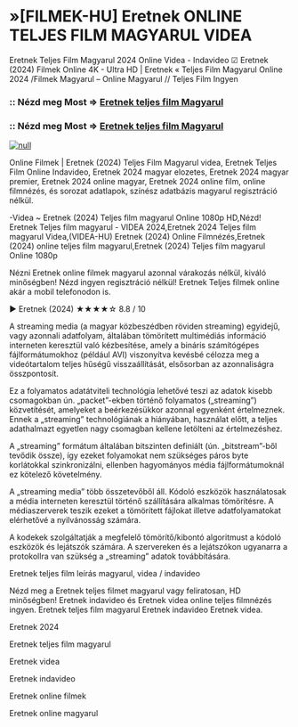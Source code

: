 # »[FILMEK-HU] Eretnek ONLINE TELJES FILM MAGYARUL VIDEA

Eretnek Teljes Film Magyarul 2024 Online Videa - Indavideo ☑ Eretnek (2024) Filmek Online 4K - Ultra HD | Eretnek « Teljes Film Magyarul Online 2024 /Filmek Magyarul – Online Magyarul // Teljes Film Ingyen

### :: Nézd meg Most => [Eretnek teljes film Magyarul](https://t.co/kh5xWaR0Mi)

### :: Nézd meg Most => [Eretnek teljes film Magyarul](https://t.co/kh5xWaR0Mi)

[![null](https://static.wixstatic.com/media/855a25_043b5abeb4ae4d35ac003198e7fe56ed~mv2.gif)](https://t.co/kh5xWaR0Mi)

Online Filmek | Eretnek (2024) Teljes Film Magyarul videa, Eretnek Teljes Film Online Indavideo, Eretnek 2024 magyar elozetes, Eretnek 2024 magyar premier, Eretnek 2024 online magyar, Eretnek 2024 online film, online filmnézés, és sorozat adatlapok, színész adatbázis magyarul regisztráció nélkül.

-Videa ~ Eretnek (2024) Teljes film magyarul Online 1080p HD,Nézd! Eretnek Teljes film magyarul - VIDEA 2024,Eretnek 2024 Teljes film magyarul Videa,(VIDEA-HU) Eretnek (2024) Online Filmnézés,Eretnek (2024) online teljes film magyarul,Eretnek (2024) Teljes film magyarul Online 1080p

Nézni Eretnek online filmek magyarul azonnal várakozás nélkül, kiváló minőségben! Nézd ingyen regisztráció nélkül! Eretnek Teljes filmek online akár a mobil telefonodon is.

▶️ Eretnek (2024) ★★★★☆ 8.8 / 10

A streaming media (a magyar közbeszédben röviden streaming) egyidejű, vagy azonnali adatfolyam, általában tömörített multimédiás információ interneten keresztül való kézbesítése, amely a bináris számítógépes fájlformátumokhoz (például AVI) viszonyítva kevésbé célozza meg a videótartalom teljes hűségű visszaállítását, elsősorban az azonnaliságra összpontosít.

Ez a folyamatos adatátviteli technológia lehetővé teszi az adatok kisebb csomagokban ún. „packet”-ekben történő folyamatos („streaming”) közvetítését, amelyeket a beérkezésükkor azonnal egyenként értelmeznek. Ennek a „streaming” technológiának a hiányában, használat előtt, a teljes adathalmazt egyetlen nagy csomagban kellene letölteni az értelmezéshez.

A „streaming” formátum általában bitszinten definiált (ún. „bitstream”-ből tevődik össze), így ezeket folyamokat nem szükséges páros byte korlátokkal szinkronizálni, ellenben hagyományos média fájlformátumoknál ez kötelező követelmény.

A „streaming media” több összetevőből áll. Kódoló eszközök használatosak a média interneten keresztül történő szállítására alkalmas tömörítésre. A médiaszerverek teszik ezeket a tömörített fájlokat illetve adatfolyamatokat elérhetővé a nyilvánosság számára.

A kodekek szolgáltatják a megfelelő tömörítő/kibontó algoritmust a kódoló eszközök és lejátszók számára. A szervereken és a lejátszókon ugyanarra a protokollra van szükség a „streaming” adatok továbbítására.

Eretnek teljes film leírás magyarul, videa / indavideo

Nézd meg a Eretnek teljes filmet magyarul vagy feliratosan, HD minőségben! Eretnek indavideo és Eretnek videa online teljes filmnézés ingyen. Eretnek teljes film magyarul Eretnek indavideo Eretnek videa.

Eretnek 2024

Eretnek teljes film magyarul

Eretnek videa

Eretnek indavideo

Eretnek online filmek

Eretnek online magyarul
